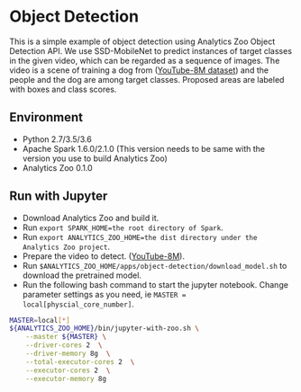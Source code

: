 # Object Detection
This is a simple example of object detection using Analytics Zoo Object Detection API. We use SSD-MobileNet to predict instances of target classes in the given video, which can be regarded as a sequence of images. The video is a scene of training a dog from ([YouTube-8M dataset](https://research.google.com/youtube8m/)) and the people and the dog are among target classes. Proposed areas are labeled with boxes and class scores.

## Environment
* Python 2.7/3.5/3.6
* Apache Spark 1.6.0/2.1.0 (This version needs to be same with the version you use to build Analytics Zoo)
* Analytics Zoo 0.1.0

## Run with Jupyter
* Download Analytics Zoo and build it.
* Run `export SPARK_HOME=the root directory of Spark`.
* Run `export ANALYTICS_ZOO_HOME=the dist directory under the Analytics Zoo project`.
* Prepare the video to detect. ([YouTube-8M](https://research.google.com/youtube8m/)).
* Run `$ANALYTICS_ZOO_HOME/apps/object-detection/download_model.sh` to download the pretrained model.
* Run the following bash command to start the jupyter notebook. Change parameter settings as you need, ie `MASTER = local[physcial_core_number]`.
```bash
MASTER=local[*]
${ANALYTICS_ZOO_HOME}/bin/jupyter-with-zoo.sh \
    --master ${MASTER} \
    --driver-cores 2  \
    --driver-memory 8g  \
    --total-executor-cores 2  \
    --executor-cores 2  \
    --executor-memory 8g
```